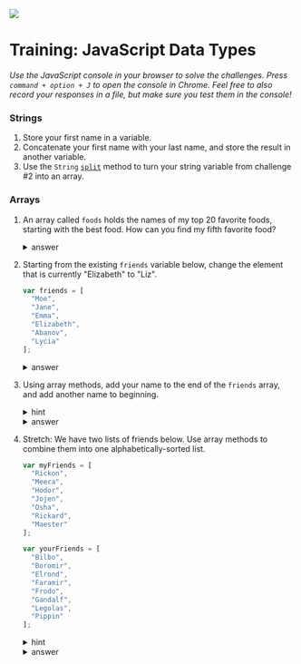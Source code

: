 
![](https://ga-dash.s3.amazonaws.com/production/assets/logo-9f88ae6c9c3871690e33280fcf557f33.png)

# Training: JavaScript Data Types

*Use the JavaScript console in your browser to solve the challenges. Press `command + option + J` to open the console in Chrome. Feel free to also record your responses in a file, but make sure you test them in the console!*

### Strings

1. Store your first name in a variable.
2. Concatenate your first name with your last name, and store the result in another variable.
3. Use the `String` <a href="https://developer.mozilla.org/en-US/docs/Web/JavaScript/Reference/Global_Objects/String/split" target="_blank">`split`</a> method to turn your string variable from challenge #2 into an array.

### Arrays

1. An array called `foods` holds the names of my top 20 favorite foods, starting with the best food. How can you find my fifth favorite food?

	  <details>
	    <summary>answer</summary>  
	    	` foods[4] `
	  </details>


2. Starting from the existing `friends` variable below, change the element that is currently "Elizabeth" to "Liz".


	  ```js
	  var friends = [
	    "Moe",
	    "Jane",
	    "Emma",
	    "Elizabeth",
	    "Abanov",
	    "Lycia"
	  ];
	  ```

	  <details>
	    <summary>answer</summary>
	    ```js
	    friends[3] = "Liz";
	    ```
	  </details>

3. Using array methods, add your name to the end of the `friends` array, and add another name to beginning.

	  <details>
	    <summary>hint</summary>
	    Look up array methods `push` and `unshift`.
	  </details>

	  <details>
	    <summary>answer</summary>
	    ```js
	    friends.push("Me!");
	    friends.unshift("Someone else!");
	    ```
	  </details>

4. Stretch: We have two lists of friends below. Use array methods to combine them into one alphabetically-sorted list.

	  ```js
	  var myFriends = [
	    "Rickon",
	    "Meera",
	    "Hodor",
	    "Jojen",
	    "Osha",
	    "Rickard",
	    "Maester"
	  ];

	  var yourFriends = [
	    "Bilbo",
	    "Boromir",
	    "Elrond",
	    "Faramir",
	    "Frodo",
	    "Gandalf",
	    "Legolas",
	    "Pippin"
	  ];
	  ```

	  <details>
	    <summary>hint</summary>
	    Look up array methods `concat` and `sort`.
	  </details>

	  <details>
	    <summary>answer</summary>
	    ```js
	    var allFriends = myFriends.concat(yourFriends);
	    allFriends.sort();
	    ```
	  </details>




